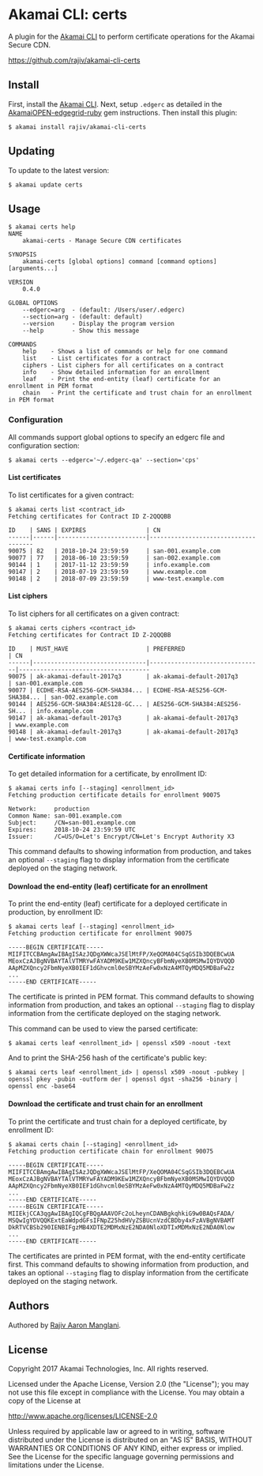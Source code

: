 # Akamai CLI: certs

A plugin for the [Akamai CLI](https://github.com/akamai/cli) to perform certificate operations for the Akamai Secure CDN.

https://github.com/rajiv/akamai-cli-certs

## Install

First, install the [Akamai CLI](https://github.com/akamai/cli). Next, setup `.edgerc` as detailed in the [AkamaiOPEN-edgegrid-ruby](https://github.com/akamai/AkamaiOPEN-edgegrid-ruby) gem instructions. Then install this plugin:

    $ akamai install rajiv/akamai-cli-certs

## Updating

To update to the latest version:

    $ akamai update certs

## Usage

    $ akamai certs help
    NAME
        akamai-certs - Manage Secure CDN certificates

    SYNOPSIS
        akamai-certs [global options] command [command options] [arguments...]

    VERSION
        0.4.0

    GLOBAL OPTIONS
        --edgerc=arg  - (default: /Users/user/.edgerc)
        --section=arg - (default: default)
        --version     - Display the program version
        --help        - Show this message

    COMMANDS
        help    - Shows a list of commands or help for one command
        list    - List certificates for a contract
        ciphers - List ciphers for all certificates on a contract
        info    - Show detailed information for an enrollment
        leaf    - Print the end-entity (leaf) certificate for an enrollment in PEM format
        chain   - Print the certificate and trust chain for an enrollment in PEM format

### Configuration

All commands support global options to specify an edgerc file and configuration section:

    $ akamai certs --edgerc='~/.edgerc-qa' --section='cps'

#### List certificates

To list certificates for a given contract:

    $ akamai certs list <contract_id>
    Fetching certificates for Contract ID Z-2QQQBB

    ID    | SANS | EXPIRES                 | CN
    ------|------|-------------------------|-------------------------------------
    90075 | 82   | 2018-10-24 23:59:59     | san-001.example.com
    90077 | 77   | 2018-06-10 23:59:59     | san-002.example.com
    90144 | 1    | 2017-11-12 23:59:59     | info.example.com
    90147 | 2    | 2018-07-19 23:59:59     | www.example.com
    90148 | 2    | 2018-07-09 23:59:59     | www-test.example.com

#### List ciphers

To list ciphers for all certificates on a given contract:

    $ akamai certs ciphers <contract_id>
    Fetching certificates for Contract ID Z-2QQQBB

    ID    | MUST_HAVE                      | PREFERRED                      | CN
    ------|--------------------------------|--------------------------------|-------------------------------------
    90075 | ak-akamai-default-2017q3       | ak-akamai-default-2017q3       | san-001.example.com
    90077 | ECDHE-RSA-AES256-GCM-SHA384... | ECDHE-RSA-AES256-GCM-SHA384... | san-002.example.com
    90144 | AES256-GCM-SHA384:AES128-GC... | AES256-GCM-SHA384:AES256-SH... | info.example.com
    90147 | ak-akamai-default-2017q3       | ak-akamai-default-2017q3       | www.example.com
    90148 | ak-akamai-default-2017q3       | ak-akamai-default-2017q3       | www-test.example.com

#### Certificate information

To get detailed information for a certificate, by enrollment ID:

    $ akamai certs info [--staging] <enrollment_id>
    Fetching production certificate details for enrollment 90075

    Network:     production
    Common Name: san-001.example.com
    Subject:     /CN=san-001.example.com
    Expires:     2018-10-24 23:59:59 UTC
    Issuer:      /C=US/O=Let's Encrypt/CN=Let's Encrypt Authority X3

This command defaults to showing information from production, and takes an optional `--staging` flag to display information from the certificate deployed on the staging network.

#### Download the end-entity (leaf) certificate for an enrollment

To print the end-entity (leaf) certificate for a deployed certificate in production, by enrollment ID:

    $ akamai certs leaf [--staging] <enrollment_id>
    Fetching production certificate for enrollment 90075

    -----BEGIN CERTIFICATE-----
    MIIFITCCBAmgAwIBAgISAzJQDgXWWcaJSElMtFP/XeQOMA04CSqGSIb3DQEBCwUA
    MEoxCzAJBgNVBAYTAlVTMRYwFAYADM9KEw1MZXQncyBFbmNyeXB0MSMwIQYDVQQD
    AApMZXQncy2FbmNyeXB0IEF1dGhvcml0eSBYMzAeFw0xNzA4MTQyMDQ5MDBaFw2z
    ...
    -----END CERTIFICATE-----

The certificate is printed in PEM format. This command defaults to showing information from production, and takes an optional `--staging` flag to display information from the certificate deployed on the staging network.

This command can be used to view the parsed certificate:

    $ akamai certs leaf <enrollment_id> | openssl x509 -noout -text

And to print the SHA-256 hash of the certificate's public key:

    $ akamai certs leaf <enrollment_id> | openssl x509 -noout -pubkey | openssl pkey -pubin -outform der | openssl dgst -sha256 -binary | openssl enc -base64

#### Download the certificate and trust chain for an enrollment

To print the certificate and trust chain for a deployed certificate, by enrollment ID:

    $ akamai certs chain [--staging] <enrollment_id>
    Fetching production certificate chain for enrollment 90075

    -----BEGIN CERTIFICATE-----
    MIIFITCCBAmgAwIBAgISAzJQDgXWWcaJSElMtFP/XeQOMA04CSqGSIb3DQEBCwUA
    MEoxCzAJBgNVBAYTAlVTMRYwFAYADM9KEw1MZXQncyBFbmNyeXB0MSMwIQYDVQQD
    AApMZXQncy2FbmNyeXB0IEF1dGhvcml0eSBYMzAeFw0xNzA4MTQyMDQ5MDBaFw2z
    ...
    -----END CERTIFICATE-----
    -----BEGIN CERTIFICATE-----
    MIIEkjCCA3qgAwIBAgIQCgFBQgAAAVOFc2oLheynCDANBgkqhkiG9w0BAQsFADA/
    MSQwIgYDVQQKExtEaWdpdGFsIFNpZ25hdHVyZSBUcnVzdCBDby4xFzAVBgNVBAMT
    DkRTVCBSb290IENBIFgzMB4XDTE2MDMxNzE2NDA0NloXDTIxMDMxNzE2NDA0Nlow
    ...
    -----END CERTIFICATE-----

The certificates are printed in PEM format, with the end-entity certificate first. This command defaults to showing information from production, and takes an optional `--staging` flag to display information from the certificate deployed on the staging network.


## Authors

Authored by [Rajiv Aaron Manglani](https://www.rajivmanglani.com/).

## License

Copyright 2017 Akamai Technologies, Inc. All rights reserved.

Licensed under the Apache License, Version 2.0 (the "License");
you may not use this file except in compliance with the License.
You may obtain a copy of the License at

http://www.apache.org/licenses/LICENSE-2.0

Unless required by applicable law or agreed to in writing, software
distributed under the License is distributed on an "AS IS" BASIS,
WITHOUT WARRANTIES OR CONDITIONS OF ANY KIND, either express or implied.
See the License for the specific language governing permissions and
limitations under the License.
